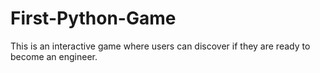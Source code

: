 # First-Python-Game
This is an interactive game where users can discover if they are ready to become an engineer.
